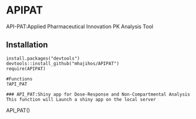 # APIPAT
API-PAT:Applied Pharmaceutical Innovation PK Analysis Tool

## Installation
```
install.packages("devtools")
devtools::install_github("mhajihos/APIPAT")
require(APIPAT)

#Functions
?API_PAT

### API_PAT:Shiny app for Dose-Response and Non-Compartmental Analysis
This function will Launch a shiny app on the local server

```
API_PAT()
```
